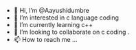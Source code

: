 - 👋 Hi, I’m @Aayushidumbre
- 👀 I’m interested in c language coding 
- 🌱 I’m currently learning c++
- 💞️ I’m looking to collaborate on c coding .
- 📫 How to reach me ...

<!---
Aayushidumbre/Aayushidumbre is a ✨ special ✨ repository because its `README.md` (this file) appears on your GitHub profile.
You can click the Preview link to take a look at your changes.
--->
